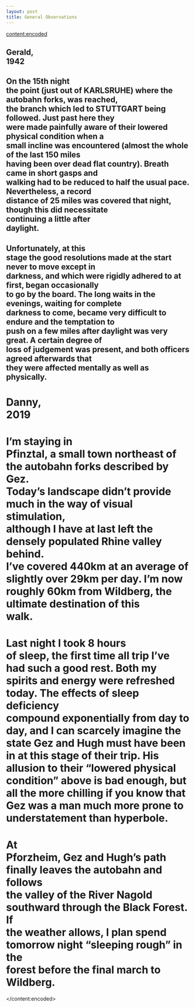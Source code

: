 ```yaml
---
layout: post
title: General Observations
---
```

<content:encoded><h2 style="white-space:pre-wrap;"><strong>Gerald, 1942</strong></h2><h2 style="white-space:pre-wrap;">On the 15th night the point (just out of KARLSRUHE) where the autobahn forks, was reached, the branch which led to STUTTGART being followed. Just past here they were made painfully aware of their lowered physical condition when a small incline was encountered (almost the whole of the last 150 miles having been over dead flat country). Breath came in short gasps and walking had to be reduced to half the usual pace. Nevertheless, a record distance of 25 miles was covered that night, though this did necessitate continuing a little after daylight.</h2><h2 style="white-space:pre-wrap;">Unfortunately, at this stage the good resolutions made at the start never to move except in darkness, and which were rigidly adhered to at first, began occasionally to go by the board. The long waits in the evenings, waiting for complete darkness to come, became very difficult to endure and the temptation to push on a few miles after daylight was very great. A certain degree of loss of judgement was present, and both officers agreed afterwards that they were affected mentally as well as physically.</h2><h1 style="white-space:pre-wrap;"><strong>Danny, 2019</strong></h1><h1 style="white-space:pre-wrap;">I’m staying in Pfinztal, a small town northeast of the autobahn forks described by Gez. Today’s landscape didn’t provide much in the way of visual stimulation, although I have at last left the densely populated Rhine valley behind. I’ve covered 440km at an average of slightly over 29km per day. I’m now roughly 60km from Wildberg, the ultimate destination of this walk.&nbsp;</h1><h1 style="white-space:pre-wrap;">Last night I took 8 hours of sleep, the first time all trip I’ve had such a good rest. Both my spirits and energy were refreshed today. The effects of sleep deficiency compound exponentially from day to day, and I can scarcely imagine the state Gez and Hugh must have been in at this stage of their trip. His allusion to their “lowered physical condition” above is bad enough, but all the more chilling if you know that Gez was a man much more prone to understatement than hyperbole.&nbsp;</h1><h1 style="white-space:pre-wrap;">At Pforzheim, Gez and Hugh’s path finally leaves the autobahn and follows the valley of the River Nagold southward through the Black Forest. If the weather allows, I plan spend tomorrow night “sleeping rough” in the forest before the final march to Wildberg.</h1></content:encoded>